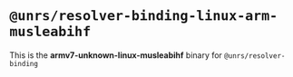 # `@unrs/resolver-binding-linux-arm-musleabihf`

This is the **armv7-unknown-linux-musleabihf** binary for `@unrs/resolver-binding`
